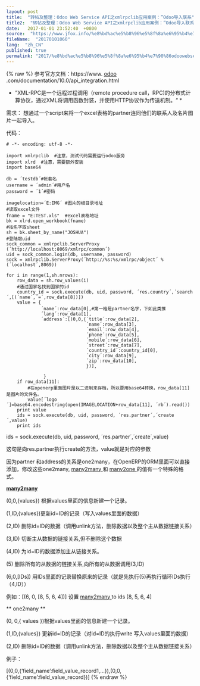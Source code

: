 ```yaml
---
layout: post
title:  "转帖及整理：Odoo Web Service API之xmlrpclib应用案例：”Odoo导入联系"
title2:  "转帖及整理：Odoo Web Service API之xmlrpclib应用案例：”Odoo导入联系"
date:   2017-01-01 23:52:40  +0800
source:  "https://www.jfox.info/%e8%bd%ac%e5%b8%96%e5%8f%8a%e6%95%b4%e7%90%86odoowebserviceapi%e4%b9%8bxmlrpclib%e5%ba%94%e7%94%a8%e6%a1%88%e4%be%8bodoo%e5%af%bc%e5%85%a5%e8%81%94%e7%b3%bb.html"
fileName:  "20170101060"
lang:  "zh_CN"
published: true
permalink: "2017/%e8%bd%ac%e5%b8%96%e5%8f%8a%e6%95%b4%e7%90%86odoowebserviceapi%e4%b9%8bxmlrpclib%e5%ba%94%e7%94%a8%e6%a1%88%e4%be%8bodoo%e5%af%bc%e5%85%a5%e8%81%94%e7%b3%bb.html"
---
```

{% raw %}
参考官方文档：https://www. [ odoo ](https://www.jfox.info/go.php?url=http://www.jointd.com/?p=54) .com/documentation/10.0/api_integration.html 

* ”XML-RPC是一个远程过程调用（remote procedure call，RPC)的分布式计算协议，通过XML将调用函数封装，并使用HTTP协议作为传送机制。“ *

 需求： 想通过一个script来将一个excel表格的partner连同他们的联系人及名片图片一起导入。 

 代码： 

    # -*- encoding: utf-8 -*-
     
    import xmlrpclib  #注意，测试代码需要运行odoo服务
    import xlrd  #注意，需要额外安装
    import base64
     
    db = ´testdb´#帐套名
    username = ´admin´#用户名
    password = ´1´#密码
     
    imagelocation=´E:IMG´ #图片的根目录地址
    #读取excel文件
    fname = "E:TEST.xls"  #excel表格地址
    bk = xlrd.open_workbook(fname)
    #按名字取sheet
    sh = bk.sheet_by_name("JOSHUA")
    #登陆取uid
    sock_common = xmlrpclib.ServerProxy (´http://localhost:8069/xmlrpc/common´)
    uid = sock_common.login(db, username, password)
    sock = xmlrpclib.ServerProxy(´http://%s:%s/xmlrpc/object´ % (´localhost´,8069))
     
    for i in range(1,sh.nrows):
        row_data = sh.row_values(i)
        #通过国家名找到国家的id
        country_id = sock.execute(db, uid, password, ´res.country´,´search´,[(´name´,´=´,row_data[8])])
        value = {
                 ´name´:row_data[0],#第一格是partner名字，下如此类推
                 ´lang´:row_data[1],
                 ´address´:[(0,0,{´title´:row_data[2],
                                  ´name´:row_data[3],
                                  ´email´:row_data[4],
                                  ´phone´:row_data[5],
                                  ´mobile´:row_data[6],
                                  ´street´:row_data[7],
                                  ´country_id´:country_id[0],
                                  ´city´:row_data[9],
                                  ´zip´:row_data[10],
                                  })],
     
                  }
        if row_data[11]:
            #在openerp里面图片是以二进制来存档，所以要用base64转换，row_data[11]是图片的文件名。
            value[´logo´]=base64.encodestring(open(IMAGELOCATION+row_data[11], ´rb´).read())
        print value
        ids = sock.execute(db, uid, password, ´res.partner´,´create´,value)
        print ids

 ids = sock.execute(db, uid, password, ´res.partner´,´create´,value) 

 这句是向res.partner执行create的方法，value就是对应的参数 

 因为partner 和address的关系是one2many，在OpenERP的ORM里面可以直接添加，修改这些one2many, [ many2many ](https://www.jfox.info/go.php?url=http://www.jointd.com/?tag=many2many) 和 [ many2one ](https://www.jfox.info/go.php?url=http://www.jointd.com/?tag=many2one) 的值有一个特殊的格式。 

**[ many2many ](https://www.jfox.info/go.php?url=http://www.jointd.com/?tag=many2many)**

 (0,0,{values}) 根据values里面的信息新建一个记录。 

 (1,ID,{values})更新id=ID的记录（写入values里面的数据） 

 (2,ID) 删除id=ID的数据（调用unlink方法，删除数据以及整个主从数据链接关系） 

 (3,ID) 切断主从数据的链接关系,但不删除这个数据 

 (4,ID) 为id=ID的数据添加主从链接关系。 

 (5) 删除所有的从数据的链接关系,向所有的从数据调用(3,ID) 

 (6,0,[IDs]) 用IDs里面的记录替换原来的记录（就是先执行(5)再执行循环IDs执行（4,ID）） 

 例如：[(6, 0, [8, 5, 6, 4])] 设置 [ many2many ](https://www.jfox.info/go.php?url=http://www.jointd.com/?tag=many2many) to ids [8, 5, 6, 4] 

** one2many **

 (0, 0,{ values })根据values里面的信息新建一个记录。 

 (1,ID,{values}) 更新id=ID的记录（对id=ID的执行write 写入values里面的数据） 

 (2,ID) 删除id=ID的数据（调用unlink方法，删除数据以及整个主从数据链接关系） 

 例子： 

 [(0,0,{‘field_name’:field_value_record1,…}),(0,0,{‘field_name’:field_value_record})]
{% endraw %}
